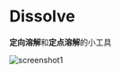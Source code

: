 # Dissolve

**定向溶解**和**定点溶解**的小工具

![screenshot1](https://github.com/zd304/Dissolve/blob/master/Example/6.gif)
